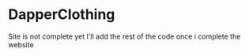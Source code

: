 # DapperClothing
Site is not complete yet I'll add the rest of the code once i complete the website
